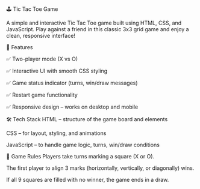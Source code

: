 🕹️ Tic Tac Toe Game

A simple and interactive Tic Tac Toe game built using HTML, CSS, and JavaScript. Play against a friend in this classic 3x3 grid game and enjoy a clean, responsive interface!

🎯 Features

✅ Two-player mode (X vs O)

✅ Interactive UI with smooth CSS styling

✅ Game status indicator (turns, win/draw messages)

✅ Restart game functionality

✅ Responsive design – works on desktop and mobile

🛠️ Tech Stack
HTML – structure of the game board and elements

CSS – for layout, styling, and animations

JavaScript – to handle game logic, turns, win/draw conditions

🧠 Game Rules
Players take turns marking a square (X or O).

The first player to align 3 marks (horizontally, vertically, or diagonally) wins.

If all 9 squares are filled with no winner, the game ends in a draw.

